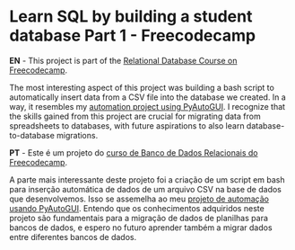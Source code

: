 # Learn SQL by building a student database Part 1 - Freecodecamp

**EN** - This project is part of the [Relational Database Course on Freecodecamp](https://www.freecodecamp.org/learn/relational-database/learn-sql-by-building-a-student-database-part-1/build-a-student-database-part-1).

The most interesting aspect of this project was building a bash script to automatically insert data from a CSV file into the database we created. In a way, it resembles my [automation project using PyAutoGUI](https://github.com/Serryousc/Automacao-PyAutoGui-Pandas). I recognize that the skills gained from this project are crucial for migrating data from spreadsheets to databases, with future aspirations to also learn database-to-database migrations.


**PT** - Este é um projeto do [curso de Banco de Dados Relacionais do Freecodecamp](https://www.freecodecamp.org/learn/relational-database/learn-sql-by-building-a-student-database-part-1/build-a-student-database-part-1).

A parte mais interessante deste projeto foi a criação de um script em bash para inserção automática de dados de um arquivo CSV na base de dados que desenvolvemos. Isso se assemelha ao meu [projeto de automação usando PyAutoGUI](https://github.com/Serryousc/Automacao-PyAutoGui-Pandas). Entendo que os conhecimentos adquiridos neste projeto são fundamentais para a migração de dados de planilhas para bancos de dados, e espero no futuro aprender também a migrar dados entre diferentes bancos de dados.
